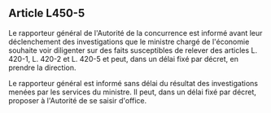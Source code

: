 Article L450-5
----
Le rapporteur général de l'Autorité de la concurrence est informé avant leur
déclenchement des investigations que le ministre chargé de l'économie souhaite
voir diligenter sur des faits susceptibles de relever des articles L. 420-1, L.
420-2 et L. 420-5 et peut, dans un délai fixé par décret, en prendre la
direction.

Le rapporteur général est informé sans délai du résultat des investigations
menées par les services du ministre. Il peut, dans un délai fixé par décret,
proposer à l'Autorité de se saisir d'office.
